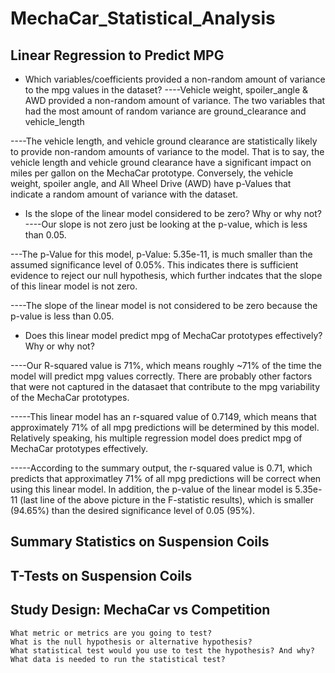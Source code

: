 # MechaCar_Statistical_Analysis

## Linear Regression to Predict MPG

* Which variables/coefficients provided a non-random amount of variance to the mpg values in the dataset?
----Vehicle weight, spoiler_angle & AWD provided a non-random amount of variance. The two variables that had the most amount of random variance are ground_clearance and vehicle_length

----The vehicle length, and vehicle ground clearance are statistically likely to provide non-random amounts of variance to the model. That is to say, the vehicle length and vehicle ground clearance have a significant impact on miles per gallon on the MechaCar prototype. Conversely, the vehicle weight, spoiler angle, and All Wheel Drive (AWD) have p-Values that indicate a random amount of variance with the dataset.

* Is the slope of the linear model considered to be zero? Why or why not?
----Our slope is not zero just be looking at the p-value, which is less than 0.05.

---The p-Value for this model, p-Value: 5.35e-11, is much smaller than the assumed significance level of 0.05%. This indicates there is sufficient evidence to reject our null hypothesis, which further indcates that the slope of this linear model is not zero.

----The slope of the linear model is not considered to be zero because the p-value is less than 0.05.

* Does this linear model predict mpg of MechaCar prototypes effectively? Why or why not? 

----Our R-squared value is 71%, which means roughly ~71% of the time the model will predict mpg values correctly. There are probably other factors that were not captured in the datasaet that contribute to the mpg variability of the MechaCar prototypes.

-----This linear model has an r-squared value of 0.7149, which means that approximately 71% of all mpg predictions will be determined by this model. Relatively speaking, his multiple regression model does predict mpg of MechaCar prototypes effectively.

-----According to the summary output, the r-squared value is 0.71, which predicts that approximatley 71% of all mpg predictions will be correct when using this linear model. In addition, the p-value of the linear model is 5.35e-11 (last line of the above picture in the F-statistic results), which is smaller (94.65%) than the desired significance level of 0.05 (95%).

## Summary Statistics on Suspension Coils

## T-Tests on Suspension Coils

## Study Design: MechaCar vs Competition

    What metric or metrics are you going to test?
    What is the null hypothesis or alternative hypothesis?
    What statistical test would you use to test the hypothesis? And why?
    What data is needed to run the statistical test?



